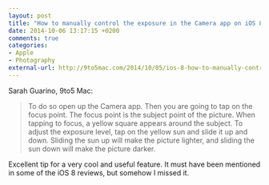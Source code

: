 ```yaml
---
layout: post
title: "How to manually control the exposure in the Camera app on iOS 8"
date: 2014-10-06 13:17:15 +0200
comments: true
categories: 
- Apple
- Photography
external-url: http://9to5mac.com/2014/10/05/ios-8-how-to-manually-control-the-exposure-in-the-camera-app/
---
```


Sarah Guarino, 9to5 Mac:

> To do so open up the Camera app. Then you are going to tap on the focus point. The focus point is the subject point of the picture. When tapping to focus, a yellow square appears around the subject. To adjust the exposure level, tap on the yellow sun and slide it up and down. Sliding the sun up will make the picture lighter, and sliding the sun down will make the picture darker.

Excellent tip for a very cool and useful feature. It must have been mentioned in some of the iOS 8 reviews, but somehow I missed it.